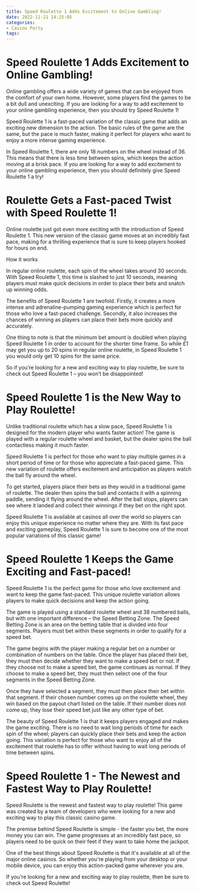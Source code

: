 ```yaml
---
title: Speed Roulette 1 Adds Excitement to Online Gambling!
date: 2022-11-21 14:25:05
categories:
- Casino Party
tags:
---
```



#  Speed Roulette 1 Adds Excitement to Online Gambling!

Online gambling offers a wide variety of games that can be enjoyed from the comfort of your own home. However, some players find the games to be a bit dull and unexciting. If you are looking for a way to add excitement to your online gambling experience, then you should try Speed Roulette 1!

Speed Roulette 1 is a fast-paced variation of the classic game that adds an exciting new dimension to the action. The basic rules of the game are the same, but the pace is much faster, making it perfect for players who want to enjoy a more intense gaming experience.

In Speed Roulette 1, there are only 18 numbers on the wheel instead of 36. This means that there is less time between spins, which keeps the action moving at a brisk pace. If you are looking for a way to add excitement to your online gambling experience, then you should definitely give Speed Roulette 1 a try!

#  Roulette Gets a Fast-paced Twist with Speed Roulette 1!

Online roulette just got even more exciting with the introduction of Speed Roulette 1. This new version of the classic game moves at an incredibly fast pace, making for a thrilling experience that is sure to keep players hooked for hours on end.

How it works

In regular online roulette, each spin of the wheel takes around 30 seconds. With Speed Roulette 1, this time is slashed to just 10 seconds, meaning players must make quick decisions in order to place their bets and snatch up winning odds.

The benefits of Speed Roulette 1 are twofold. Firstly, it creates a more intense and adrenaline-pumping gaming experience which is perfect for those who love a fast-paced challenge. Secondly, it also increases the chances of winning as players can place their bets more quickly and accurately.

One thing to note is that the minimum bet amount is doubled when playing Speed Roulette 1 in order to account for the shorter time frame. So while £1 may get you up to 20 spins in regular online roulette, in Speed Roulette 1 you would only get 10 spins for the same price.

So if you’re looking for a new and exciting way to play roulette, be sure to check out Speed Roulette 1 – you won’t be disappointed!

#  Speed Roulette 1 is the New Way to Play Roulette!

Unlike traditional roulette which has a slow pace, Speed Roulette 1 is designed for the modern player who wants faster action! The game is played with a regular roulette wheel and basket, but the dealer spins the ball contactless making it much faster.

Speed Roulette 1 is perfect for those who want to play multiple games in a short period of time or for those who appreciate a fast-paced game. This new variation of roulette offers excitement and anticipation as players watch the ball fly around the wheel.

To get started, players place their bets as they would in a traditional game of roulette. The dealer then spins the ball and contacts it with a spinning paddle, sending it flying around the wheel. After the ball stops, players can see where it landed and collect their winnings if they bet on the right spot.

Speed Roulette 1 is available at casinos all over the world so players can enjoy this unique experience no matter where they are. With its fast pace and exciting gameplay, Speed Roulette 1 is sure to become one of the most popular variations of this classic game!

#  Speed Roulette 1 Keeps the Game Exciting and Fast-paced!

Speed Roulette 1 is the perfect game for those who love excitement and want to keep the game fast-paced. This unique roulette variation allows players to make quick decisions and keep the action going.

The game is played using a standard roulette wheel and 38 numbered balls, but with one important difference – the Speed Betting Zone. The Speed Betting Zone is an area on the betting table that is divided into four segments. Players must bet within these segments in order to qualify for a speed bet.

The game begins with the player making a regular bet on a number or combination of numbers on the table. Once the player has placed their bet, they must then decide whether they want to make a speed bet or not. If they choose not to make a speed bet, the game continues as normal. If they choose to make a speed bet, they must then select one of the four segments in the Speed Betting Zone.

Once they have selected a segment, they must then place their bet within that segment. If their chosen number comes up on the roulette wheel, they win based on the payout chart listed on the table. If their number does not come up, they lose their speed bet just like any other type of bet.

The beauty of Speed Roulette 1 is that it keeps players engaged and makes the game exciting. There is no need to wait long periods of time for each spin of the wheel; players can quickly place their bets and keep the action going. This variation is perfect for those who want to enjoy all of the excitement that roulette has to offer without having to wait long periods of time between spins.

#  Speed Roulette 1 - The Newest and Fastest Way to Play Roulette!

Speed Roulette is the newest and fastest way to play roulette! This game was created by a team of developers who were looking for a new and exciting way to play this classic casino game. 

The premise behind Speed Roulette is simple - the faster you bet, the more money you can win. The game progresses at an incredibly fast pace, so players need to be quick on their feet if they want to take home the jackpot. 

One of the best things about Speed Roulette is that it's available at all of the major online casinos. So whether you're playing from your desktop or your mobile device, you can enjoy this action-packed game wherever you are. 

If you're looking for a new and exciting way to play roulette, then be sure to check out Speed Roulette!